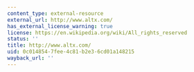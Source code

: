 ```yaml
---
content_type: external-resource
external_url: http://www.altx.com/
has_external_license_warning: true
license: https://en.wikipedia.org/wiki/All_rights_reserved
status: ''
title: http://www.altx.com/
uid: 0c014854-7fee-4c81-b2e3-6cd01a148215
wayback_url: ''
---
```

